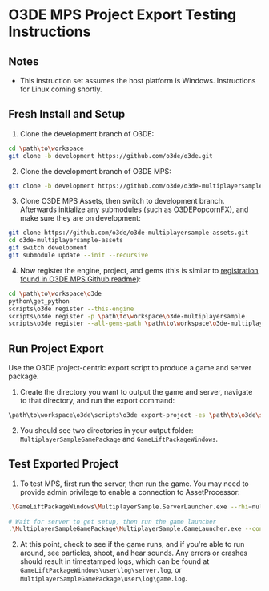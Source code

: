 # O3DE MPS Project Export Testing Instructions

## Notes

* This instruction set assumes the host platform is Windows. Instructions for Linux coming shortly.

## Fresh Install and Setup
1. Clone the development branch of O3DE:
```bash
cd \path\to\workspace
git clone -b development https://github.com/o3de/o3de.git 
```
2. Clone the development branch of O3DE MPS:
```bash
git clone -b development https://github.com/o3de/o3de-multiplayersample.git
```
3. Clone O3DE MPS Assets, then switch to development branch. Afterwards initialize any submodules (such as O3DEPopcornFX), and make sure they are on development:
```bash
git clone https://github.com/o3de/o3de-multiplayersample-assets.git
cd o3de-multiplayersample-assets
git switch development
git submodule update --init --recursive
```
4. Now register the engine, project, and gems (this is similar to [registration found in O3DE MPS Github readme](https://github.com/o3de/o3de-multiplayersample/blob/MPSProjectExportTestingInstructions/README.md#step-2-register-the-engine-the-project-and-the-gems)):
```bash
cd \path\to\workspace\o3de
python\get_python
scripts\o3de register --this-engine
scripts\o3de register -p \path\to\workspace\o3de-multiplayersample
scripts\o3de register --all-gems-path \path\to\workspace\o3de-multiplayersample-assets\Gems
```

## Run Project Export
Use the O3DE project-centric export script to produce a game and server package. 

1. Create the directory you want to output the game and server, navigate to that directory, and run the export command:
```bash
\path\to\workspace\o3de\scripts\o3de export-project -es \path\to\o3de\scripts\o3de\ExportScripts\export_standalone_monolithic_project_centric.py -pp \path\to\o3de-multiplayersample -out \full\path\to\output -cfg release -a zip -nounified -gpfp launch_client.cfg -spfp launch_client.cfg -code -assets -ll INFO -sl \path\to\o3de-multiplayersample\AssetBundling\SeedLists\BasePopcornFxSeedList.seed -sl \path\to\o3de-multiplayersample\AssetBundling\SeedLists\GameSeedList.seed -sl \path\to\o3de-multiplayersample\AssetBundling\SeedLists\VFXSeedList.seed 
```

2. You should see two directories in your output folder: `MultiplayerSampleGamePackage` and `GameLiftPackageWindows`.

## Test Exported Project
1. To test MPS, first run the server, then run the game. You may need to provide admin privilege to enable a connection to AssetProcessor:
```bash
.\GameLiftPackageWindows\MultiplayerSample.ServerLauncher.exe --rhi=null -NullRenderer --console-command-file=launch_server.cfg --net_udpDefaultTimeoutMs=20000
 
# Wait for server to get setup, then run the game launcher
.\MultiplayerSampleGamePackage\MultiplayerSample.GameLauncher.exe --connect=127.0.0.1 --net_udpDefaultTimeoutMs=20000
```

2. At this point, check to see if the game runs, and if you're able to run around, see particles, shoot, and hear sounds. Any errors or crashes should result in timestamped logs, which can be found at `GameLiftPackageWindows\user\log\server.log`, or `MultiplayerSampleGamePackage\user\log\game.log`.
